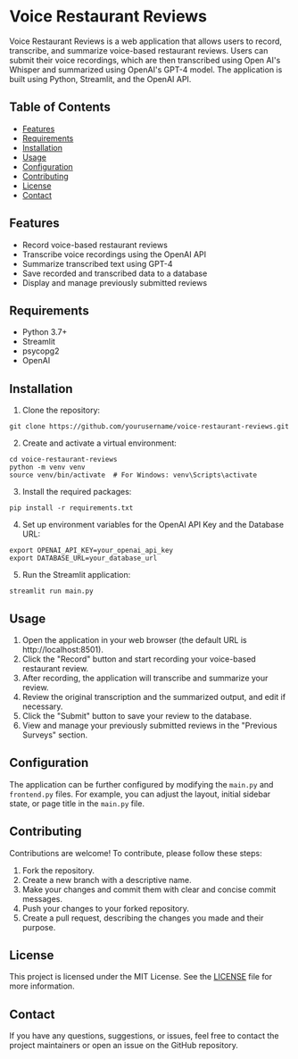# Voice Restaurant Reviews

Voice Restaurant Reviews is a web application that allows users to record, transcribe, and summarize voice-based restaurant reviews. Users can submit their voice recordings, which are then transcribed using Open AI's Whisper and summarized using OpenAI's GPT-4 model. The application is built using Python, Streamlit, and the OpenAI API.

## Table of Contents
- [Features](#features)
- [Requirements](#requirements)
- [Installation](#installation)
- [Usage](#usage)
- [Configuration](#configuration)
- [Contributing](#contributing)
- [License](#license)
- [Contact](#contact)

## Features

- Record voice-based restaurant reviews
- Transcribe voice recordings using the OpenAI API
- Summarize transcribed text using GPT-4
- Save recorded and transcribed data to a database
- Display and manage previously submitted reviews

## Requirements

- Python 3.7+
- Streamlit
- psycopg2
- OpenAI

## Installation

1. Clone the repository:

```
git clone https://github.com/yourusername/voice-restaurant-reviews.git
```

2. Create and activate a virtual environment:

```
cd voice-restaurant-reviews
python -m venv venv
source venv/bin/activate  # For Windows: venv\Scripts\activate
```

3. Install the required packages:

```
pip install -r requirements.txt
```

4. Set up environment variables for the OpenAI API Key and the Database URL:

```
export OPENAI_API_KEY=your_openai_api_key
export DATABASE_URL=your_database_url
```

5. Run the Streamlit application:

```
streamlit run main.py
```

## Usage

1. Open the application in your web browser (the default URL is http://localhost:8501).
2. Click the "Record" button and start recording your voice-based restaurant review.
3. After recording, the application will transcribe and summarize your review.
4. Review the original transcription and the summarized output, and edit if necessary.
5. Click the "Submit" button to save your review to the database.
6. View and manage your previously submitted reviews in the "Previous Surveys" section.

## Configuration

The application can be further configured by modifying the `main.py` and `frontend.py` files. For example, you can adjust the layout, initial sidebar state, or page title in the `main.py` file.

## Contributing

Contributions are welcome! To contribute, please follow these steps:

1. Fork the repository.
2. Create a new branch with a descriptive name.
3. Make your changes and commit them with clear and concise commit messages.
4. Push your changes to your forked repository.
5. Create a pull request, describing the changes you made and their purpose.

## License

This project is licensed under the MIT License. See the [LICENSE](LICENSE) file for more information.

## Contact

If you have any questions, suggestions, or issues, feel free to contact the project maintainers or open an issue on the GitHub repository.